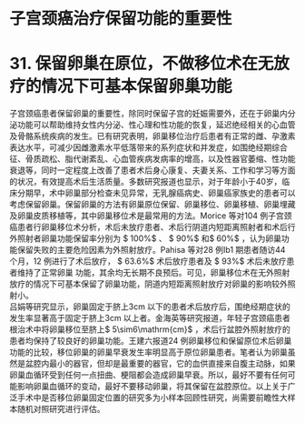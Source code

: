 # 子宫颈癌治疗保留功能的重要性  
# 31. 保留卵巢在原位，不做移位术在无放疗的情况下可基本保留卵巢功能  
子宫颈癌患者保留卵巢的重要性，除同时保留子宫的妊娠需要外，还在于卵巢内分泌功能可以帮助维持女性内分泌、性心理和性功能的恢复，延迟绝经相关的心血管及骨骼系统疾病的发生。已有研究表明，卵巢移位治疗后患者有正常的雌、孕激素表达水平，可减少因雌激素水平低落带来的系列症状和并发症，如围绝经期综合征、骨质疏松、脂代谢紊乱、心血管疾病发病率的增高，以及性器官萎缩、性功能衰退等，同时一定程度上改善了患者术后身心康复、夫妻关系、工作和学习等方面的状况，有效提高术后生活质量。多数研究报道也显示，对于年龄小于40岁，临床分期早，术中卵巢部分检查未见异常，无乳腺癌病史、卵巢癌家族史的患者可以考虑保留卵巢。保留卵巢的方法有卵巢原位保留、卵巢移位、卵巢移植、卵巢埋藏及卵巢皮质移植等，其中卵巢移位术是最常用的方法。Morice 等对104 例子宫颈癌患者行卵巢移位术分析，术后未放疗患者、术后行阴道内短距离照射者和术后行外照射者卵巢功能保留率分别为 $ 100\%$  、 $ 90\%$  和$ 60\%$ ，认为卵巢功能保留失败的主要危险因素为外照射放疗。Pahisa 等对28 例Ⅰb1 期患者随访44 个月，12 例进行了术后放疗， $ 63.6\%$  术后放疗患者及 $ 93\%$  术后未放疗患者维持了正常卵巢 功能，其余均无长期不良预后。可见，卵巢移位术在无外照射放疗的情况下可基本保留了卵巢功能，阴道内短距离照射放疗对卵巢的影响较外照射小。  
吕娟等研究显示，卵巢固定于脐上3cm 以下的患者术后放疗后，围绝经期症状的发生率显著高于固定于脐上3cm 以上者。金海英等研究报道，年轻子宫颈癌患者根治术中将卵巢移位至脐上$ 5\sim6\mathrm{cm}$    ，术后行盆腔外照射放疗的患者均保持了较良好的卵巢功能。王建六报道24 例卵巢移位和保留原位术后卵巢功能的比较，移位卵巢的卵巢早衰发生率明显高于原位卵巢患者。笔者认为卵巢虽然是盆腔内最小的器官，但却是最重要的器官，它的血供直接来自腹主动脉，如果卵巢血循环受到任何一点扭曲、梗阻都会造成卵巢早衰。所以，最好不要有任何可能影响卵巢血循环的变动，最好不要移动卵巢，将其保留在盆腔原位。以上关于广泛手术中是否移位卵巢固定位置的研究多为小样本回顾性研究，尚需要前瞻性大样本随机对照研究进行评估。  